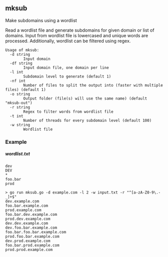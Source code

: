 mksub
-----
Make subdomains using a wordlist

Read a wordlist file and generate subdomains for given domain or list of domains.
Input from wordlist file is lowercased and unique words are processed. Additionally, wordlist can be
filtered using regex. 

```
Usage of mksub:
  -d string
        Input domain
  -df string
        Input domain file, one domain per line
  -l int
        Subdomain level to generate (default 1)
  -nf int
        Number of files to split the output into (faster with multiple files) (default 1)
  -o string
        Output folder (file(s) will use the same name) (default "mksub-out")
  -r string
        Regex to filter words from wordlist file
  -t int
        Number of threads for every subdomain level (default 100)
  -w string
        Wordlist file
```

### Example

##### wordlist.txt
```
dev
DEV
*
foo.bar
prod
```
```shell script
> go run mksub.go -d example.com -l 2 -w input.txt -r "^[a-zA-Z0-9\.-_]+$"
dev.example.com
foo.bar.example.com
prod.example.com
foo.bar.dev.example.com
prod.dev.example.com
dev.dev.example.com
dev.foo.bar.example.com
foo.bar.foo.bar.example.com
prod.foo.bar.example.com
dev.prod.example.com
foo.bar.prod.example.com
prod.prod.example.com

```
